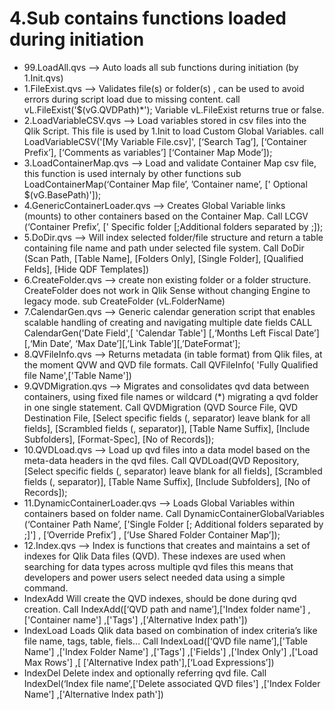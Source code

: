 # 4.Sub contains functions loaded during initiation

- 99.LoadAll.qvs --> Auto loads all sub functions during initiation (by 1.Init.qvs)
- 1.FileExist.qvs --> Validates file(s) or folder(s) , can be used to avoid errors during script load due to missing content.
call vL.FileExist('$(vG.QVDPath)\*'); Variable vL.FileExist returns true or false.
- 2.LoadVariableCSV.qvs --> Load variables stored in csv files into the Qlik Script. This file is used by 1.Init to load Custom Global Variables.
call LoadVariableCSV('[My Variable File.csv]', [‘Search Tag’], [‘Container Prefix’], [‘Comments as variables’] [‘Container Map Mode’]);
- 3.LoadContainerMap.qvs --> Load and validate Container Map csv file, this function is used internaly by other functions
sub LoadContainerMap(‘Container Map file’, ’Container name’, [' Optional $(vG.BasePath)']);
- 4.GenericContainerLoader.qvs --> Creates Global Variable links (mounts) to other containers based on the Container Map.
Call LCGV (‘Container Prefix’, [' Specific folder [;Additional folders separated by ;]);
- 5.DoDir.qvs --> Will index selected folder/file structure and return a table containing file name and path under selected file system.
Call DoDir (Scan Path, [Table Name], [Folders Only], [Single Folder], [Qualified Felds], [Hide QDF Templates])
- 6.CreateFolder.qvs --> create non existing folder or a folder structure. CreateFolder does not work in Qlik Sense without changing Engine to legacy mode.
sub CreateFolder (vL.FolderName)
- 7.CalendarGen.qvs --> Generic calendar generation script that enables scalable handling of creating and navigating multiple date fields
CALL CalendarGen('Date Field',[ 'Calendar Table'] [,‘Months Left Fiscal Date’] [,‘Min Date’, ‘Max Date’][,’Link Table’][,’DateFormat’]; 
- 8.QVFileInfo.qvs --> Returns metadata (in table format) from Qlik files, at the moment QVW and QVD file formats. 
Call QVFileInfo( 'Fully Qualified file Name',['Table Name'])
- 9.QVDMigration.qvs --> Migrates and consolidates qvd data between containers, using fixed file names or wildcard (*) migrating a qvd folder in one single statement. 
Call QVDMigration (QVD Source File, QVD Destination File, [Select specific fields (, separator) leave blank for all fields], [Scrambled fields (, separator)], [Table Name Suffix], [Include Subfolders], [Format-Spec], [No of Records]);
- 10.QVDLoad.qvs --> Load up qvd files into a data model based on the meta-data headers in the qvd files.
Call QVDLoad(QVD Repository, [Select specific fields (, separator) leave blank for all fields], [Scrambled fields (, separator)], [Table Name Suffix], [Include Subfolders], [No of Records]);
- 11.DynamicContainerLoader.qvs --> Loads Global Variables within containers based on folder name.
Call DynamicContainerGlobalVariables (‘Container Path Name’, ['Single Folder [; Additional folders separated by ;]'] , [’Override Prefix’] , [’Use Shared Folder Container Map’]);
- 12.Index.qvs --> Index is functions that creates and maintains a set of indexes for Qlik Data files (QVD). These indexes are used when searching for data types across multiple qvd files this means that developers and power users select needed data using a simple command. 
-	 IndexAdd Will create the QVD indexes, should be done during qvd creation.
Call IndexAdd([‘QVD path and name’],['Index folder name'] ,['Container name'] ,['Tags'] ,['Alternative Index path'])                                                 
-  IndexLoad Loads Qlik data based on combination of index criteria’s like file name, tags, table, fiels…
Call IndexLoad([‘QVD file name’],['Table Name'] ,['Index Folder Name'] ,['Tags'] ,['Fields'] ,['Index Only'] ,['Load Max Rows'] ,[ ['Alternative Index path'],[‘Load Expressions’])                                                 
-	IndexDel Delete index and optionally referring qvd file.
Call IndexDel(‘Index file name’,['Delete associated QVD files'] ,['Index Folder Name'] ,['Alternative Index path'])
